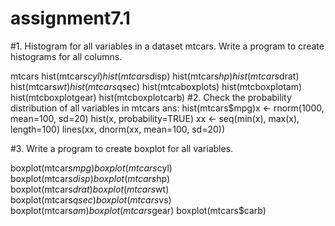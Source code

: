 # assignment7.1
#1. Histogram for all variables in a dataset mtcars. Write a program to create histograms for all columns. 

mtcars
hist(mtcars$cyl)
hist(mtcars$disp)
hist(mtcars$hp)
hist(mtcars$drat)
hist(mtcars$wt)
hist(mtcars$qsec)
hist(mtcaboxplots)
hist(mtcboxplotam)
hist(mtcboxplotgear)
hist(mtcboxplotcarb)
#2. Check the probability distribution of all variables in mtcars 
ans:
hist(mtcars$mpg)x <- rnorm(1000, mean=100, sd=20)
hist(x, probability=TRUE)
xx <- seq(min(x), max(x), length=100)
lines(xx, dnorm(xx, mean=100, sd=20))

#3. Write a program to create boxplot for all variables.

boxplot(mtcars$mpg)
boxplot(mtcars$cyl)
boxplot(mtcars$disp)
boxplot(mtcars$hp)
boxplot(mtcars$drat)
boxplot(mtcars$wt)
boxplot(mtcars$qsec)
boxplot(mtcars$vs)
boxplot(mtcars$am)
boxplot(mtcars$gear)
boxplot(mtcars$carb)
